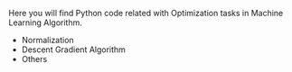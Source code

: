 Here you will find Python code related with Optimization tasks in Machine Learning Algorithm.
- Normalization
- Descent Gradient Algorithm
- Others
